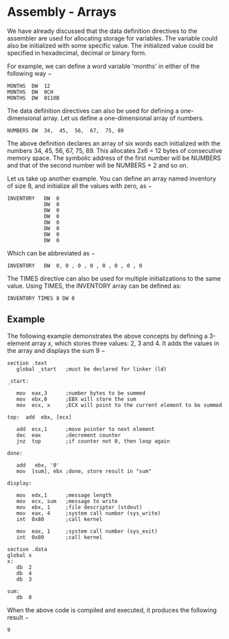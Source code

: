 # Assembly - Arrays

We have already discussed that the data definition directives to the assembler are used for allocating storage for variables. The variable could also be initialized with some specific value. The initialized value could be specified in hexadecimal, decimal or binary form.

For example, we can define a word variable 'months' in either of the following way −

```
MONTHS	DW	12
MONTHS	DW	0CH
MONTHS	DW	0110B
```

The data definition directives can also be used for defining a one-dimensional array. Let us define a one-dimensional array of numbers.

```
NUMBERS	DW  34,  45,  56,  67,  75, 89
```

The above definition declares an array of six words each initialized with the numbers 34, 45, 56, 67, 75, 89. This allocates 2x6 = 12 bytes of consecutive memory space. The symbolic address of the first number will be NUMBERS and that of the second number will be NUMBERS + 2 and so on.

Let us take up another example. You can define an array named inventory of size 8, and initialize all the values with zero, as −

```
INVENTORY   DW  0
            DW  0
            DW  0
            DW  0
            DW  0
            DW  0
            DW  0
            DW  0
```

Which can be abbreviated as −

```
INVENTORY   DW  0, 0 , 0 , 0 , 0 , 0 , 0 , 0
```

The TIMES directive can also be used for multiple initializations to the same value. Using TIMES, the INVENTORY array can be defined as:

```
INVENTORY TIMES 8 DW 0
```

## Example

The following example demonstrates the above concepts by defining a 3-element array x, which stores three values: 2, 3 and 4. It adds the values in the array and displays the sum 9 −

```
section	.text
   global _start   ;must be declared for linker (ld)
	
_start:	
 		
   mov  eax,3      ;number bytes to be summed 
   mov  ebx,0      ;EBX will store the sum
   mov  ecx, x     ;ECX will point to the current element to be summed

top:  add  ebx, [ecx]

   add  ecx,1      ;move pointer to next element
   dec  eax        ;decrement counter
   jnz  top        ;if counter not 0, then loop again

done: 

   add   ebx, '0'
   mov  [sum], ebx ;done, store result in "sum"

display:

   mov  edx,1      ;message length
   mov  ecx, sum   ;message to write
   mov  ebx, 1     ;file descriptor (stdout)
   mov  eax, 4     ;system call number (sys_write)
   int  0x80       ;call kernel
	
   mov  eax, 1     ;system call number (sys_exit)
   int  0x80       ;call kernel

section	.data
global x
x:    
   db  2
   db  4
   db  3

sum: 
   db  0
```

When the above code is compiled and executed, it produces the following result −

```
9
```